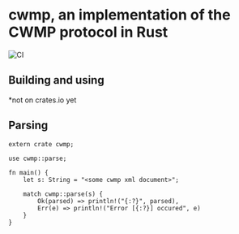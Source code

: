 cwmp, an implementation of the CWMP protocol in Rust
====================================================

![CI](https://github.com/jdalberg/cwmp/workflows/CI/badge.svg)

Building and using
------------------
*not on crates.io yet

Parsing
-------

```rust,no_run
extern crate cwmp;

use cwmp::parse;

fn main() {
    let s: String = "<some cwmp xml document>";

    match cwmp::parse(s) {
        Ok(parsed) => println!("{:?}", parsed),
        Err(e) => println!("Error [{:?}] occured", e)
    }
}
```